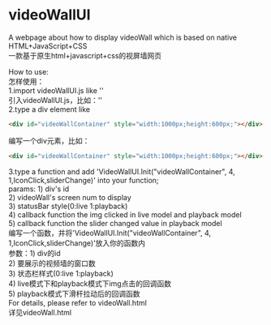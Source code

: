 # videoWallUI
A webpage about how to display videoWall which is based on native HTML+JavaScript+CSS  
一款基于原生html+javascript+css的视屏墙网页  
  
How to use:  
怎样使用：  
1.import videoWallUI.js like '<script src="videoWallUI.js"></script>'  
  引入videoWallUI.js，比如：'<script src="videoWallUI.js"></script>'  
2.type a div element like 
```html
<div id="videoWallContainer" style="width:1000px;height:600px;"></div>
```
  编写一个div元素，比如：
  ```html
<div id="videoWallContainer" style="width:1000px;height:600px;"></div>
```
3.type a function and add 'VideoWallUI.Init("videoWallContainer", 4, 1,IconClick,sliderChange)' into your function;  
  params: 1) div's id  
          2) videoWall's screen num to display  
          3) statusBar style(0:live 1:playback)  
          4) callback function the img clicked in live model and playback model  
          5) callback function the slider changed value in playback model  
  编写一个函数，并将'VideoWallUI.Init("videoWallContainer", 4, 1,IconClick,sliderChange)'放入你的函数内  
  参数：1) div的id  
        2) 要展示的视频墙的窗口数  
        3) 状态栏样式(0:live 1:playback)  
        4) live模式下和playback模式下img点击的回调函数  
        5) playback模式下滑杆拉动后的回调函数  
  For details, please refer to videoWall.html  
  详见videoWall.html  
